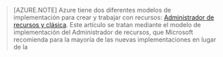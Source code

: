 > [AZURE.NOTE] Azure tiene dos diferentes modelos de implementación para crear y trabajar con recursos: [Administrador de recursos y clásica](../articles/resource-manager-deployment-model.md).  Este artículo se tratan mediante el modelo de implementación del Administrador de recursos, que Microsoft recomienda para la mayoría de las nuevas implementaciones en lugar de la